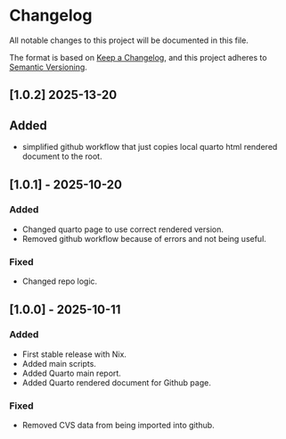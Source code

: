 # Changelog

All notable changes to this project will be documented in this file.

The format is based on [Keep a Changelog](https://keepachangelog.com/en/1.0.0/),
and this project adheres to [Semantic Versioning](https://semver.org/spec/v2.0.0.html).

## [1.0.2] 2025-13-20
## Added
- simplified github workflow that just copies local quarto html rendered document to the root.

## [1.0.1] - 2025-10-20

### Added
- Changed quarto page to use correct rendered version.
- Removed github workflow because of errors and not being useful.

### Fixed
- Changed repo logic.

## [1.0.0] - 2025-10-11

### Added
- First stable release with Nix.
- Added main scripts.
- Added Quarto main report.
- Added Quarto rendered document for Github page.

### Fixed
- Removed CVS data from being imported into github.
